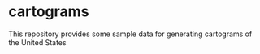 # cartograms
This repository provides some sample data for generating cartograms of the United States
